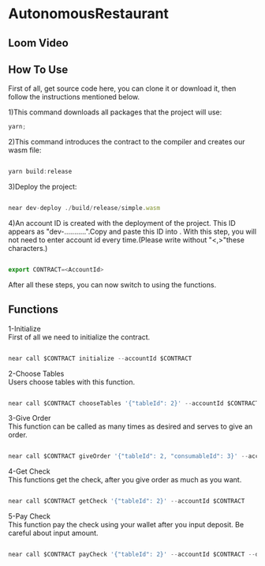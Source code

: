 # AutonomousRestaurant



## Loom Video



## How To Use

First of all, get source code here, you can clone it or download it, then follow the instructions mentioned below.

1)This command downloads all packages that the project will use:

```ts
yarn;
```

2)This command introduces the contract to the compiler and creates our wasm file:

```ts

yarn build:release
```

3)Deploy the project:

```ts

near dev-deploy ./build/release/simple.wasm
```

4)An account ID is created with the deployment of the project. This ID appears as "dev-...........".Copy and paste this ID into <Account ID>. With this step, you will not need to enter account id every time.(Please write without "<,>"these characters.)

```ts

export CONTRACT=<AccountId>
```

After all these steps, you can now switch to using the functions.

## Functions

1-Initialize
  <br/>
  First of all we need to initialize the contract.


```ts

near call $CONTRACT initialize --accountId $CONTRACT
```

2-Choose Tables
  <br/>
  Users choose tables with this function.

```ts

near call $CONTRACT chooseTables '{"tableId": 2}' --accountId $CONTRACT
```

3-Give Order
  <br/>
  This function can be called as many times as desired and serves to give an order.


```ts

near call $CONTRACT giveOrder '{"tableId": 2, "consumableId": 3}' --accountId $CONTRACT
```

4-Get Check
  <br/>
  This functions get the check, after you give order as much as you want.


```ts

near call $CONTRACT getCheck '{"tableId": 2}' --accountId $CONTRACT
```

5-Pay Check
  <br/>
  This function pay the check using your wallet after you input deposit. Be careful about input amount.


```ts

near call $CONTRACT payCheck '{"tableId": 2}' --accountId $CONTRACT --deposit 1.61
```

